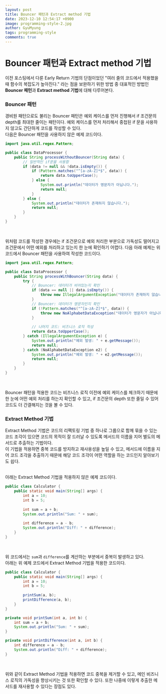 ```yaml
---
layout:	post
title: Bouncer 패턴과 Extract method 기법
date: 2023-12-10 12:54:17 +0900
image: programming-style-2.jpg
author: GyuMyung
tags: programming-style
comments: true
---
```


# Bouncer 패턴과 Extract method 기법

이전 포스팅에서 다룬 Early Return 기법의 단점이었던 "여러 줄의 코드에서 적용했을 때 함수의 복잡도가 높아진다." 라는 점을 보완하기 위한 방법 중 대표적인 방법인 **Bouncer 패턴**과 **Extract method 기법**에 대해 다루어본다. <br/>

### Bouncer 패턴

경비원 패턴으로도 불리는 Bouncer 패턴은 예외 케이스를 먼저 진행해서 if 조건문의 depth를 최대한 줄이는 패턴이다. 예외 케이스를 먼저 처리해서 중첩된 if 문을 사용하지 않고도 간단하게 코드를 작성할 수 있다. <br/>
다음은 Bouncer 패턴을 사용하지 않은 예제 코드이다. <br/>
```java
import java.util.regex.Pattern;

public class DataProcessor {
    public String processWithoutBouncer(String data) {
        // 일반적인 if문을 사용함
        if (data != null && !data.isEmpty()) {
            if (Pattern.matches("^[a-zA-Z]*$", data)) {
                return data.toUpperCase();
            } else {
                System.out.println("데이터가 영문자가 아닙니다.");
                return null;
            }
        } else {
            System.out.println("데이터가 존재하지 않습니다.");
            return null;
        }
    }
}
```
<br/>

위처럼 코드를 작성한 경우에는 if 조건문으로 예외 처리한 부분으로 가독성도 떨어지고 조건문에서 어떤 예외를 처리하고 있는지 한 눈에 확인하기 어렵다. 다음 아래 예제는 위 코드에서 Bouncer 패턴을 사용하여 작성한 코드이다. <br/>

```java
import java.util.regex.Pattern;

public class DataProcessor {
    public String processWithBouncer(String data) {
        try {
            // Bouncer: 데이터가 비어있는지 확인
            if (data == null || data.isEmpty()) {
                throw new IllegalArgumentException("데이터가 존재하지 않습니다.");
            }
            // Bouncer: 데이터가 영문자인지 확인
            if (!Pattern.matches("^[a-zA-Z]*$", data)) {
                throw new NoAlphabetDataException("데이터가 영문자가 아닙니다.");
            }
            
            // 나머지 코드: 비즈니스 로직 작성
            return data.toUpperCase();
        } catch (IllegalArgumentException e) {
            System.out.println("예외 발생: " + e.getMessage());
            return null;
        } catch (NoAlphabetDataException e2) {
            System.out.println("예외 발생: " + e2.getMessage());
            return null;
        }
    }
}
```
<br/>

Bouncer 패턴을 적용한 코드는 비즈니스 로직 이전에 예외 케이스를 체크하기 때문에 한 눈에 어떤 예외 처리를 하는지 확인할 수 있고, if 조건문의 depth 또한 줄일 수 있어 코드도 더 간결해지는 것을 볼 수 있다. <br/>

### Extract Method 기법

Extract Method 기법은 코드의 리팩토링 기법 중 하나로 그룹으로 함께 묶을 수 있는 코드 조각이 있으면 코드의 목적이 잘 드러날 수 있도록 메서드의 이름을 지어 별도의 메서드로 추출하는 기법이다. <br/>
이 기법을 적용하면 중복 코드를 방지하고 재사용성을 높일 수 있고, 메서드에 이름을 지어 코드 조각을 추출하기 때문에 해당 코드 조각이 어떤 역할을 하는 코드인지 알아보기도 쉽다. <br/><br/>

아래는 Extract Method 기법을 적용하지 않은 예제 코드이다. <br/>
```java
public class Calculator {
    public static void main(String[] args) {
        int a = 10;
        int b = 5;
        
        int sum = a + b;
        System.out.println("Sum: " + sum);
        
        int difference = a - b;
        System.out.println("Diff: " + difference);
    }
}
```
<br/>

위 코드에서는 `sum`과 `difference`를 계산하는 부분에서 중복이 발생하고 있다. <br/>
아래는 위 예제 코드에서 Extract Method 기법을 적용한 코드이다. <br/>

```java
public class Calculator {
    public static void main(String[] args) {
        int a = 10;
        int b = 5;
        
        printSum(a, b);
        printDifference(a, b);
    }
}

private void printSum(int a, int b) {
    int sum = a + b;
    System.out.println("Sum: " + sum);
}

private void printDifference(int a, int b) {
    int difference = a - b;
    System.out.println("Diff: " + difference);
}
```
<br/>

위와 같이 Extract Method 기법을 적용하면 코드 중복을 제거할 수 있고, 메인 비즈니스 로직의 가독성을 향상시키는 것 또한 확인할 수 있다. 또한 나중에 이렇게 추출한 메서드를 재사용할 수 있다는 장점도 있다. <br/>
